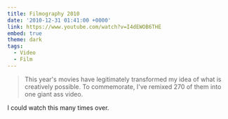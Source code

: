 ```yaml
---
title: Filmography 2010
date: '2010-12-31 01:41:00 +0000'
link: https://www.youtube.com/watch?v=I4dEWOB6THE
embed: true
theme: dark
tags:
  - Video
  - Film
---
```

> This year's movies have legitimately transformed my idea of what is creatively possible. To commemorate, I've remixed 270 of them into one giant ass video.

I could watch this many times over.
